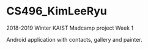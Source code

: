 # CS496_KimLeeRyu

2018-2019 Winter KAIST Madcamp project Week 1

Android application with contacts, gallery and painter.

